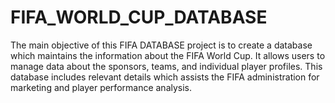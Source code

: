 # FIFA_WORLD_CUP_DATABASE
The main objective of this FIFA DATABASE project is to create a database which maintains the information about the FIFA World Cup. It allows users to manage data about the sponsors, teams, and individual player profiles. This database includes relevant details which assists the FIFA administration for marketing and player performance analysis. 
